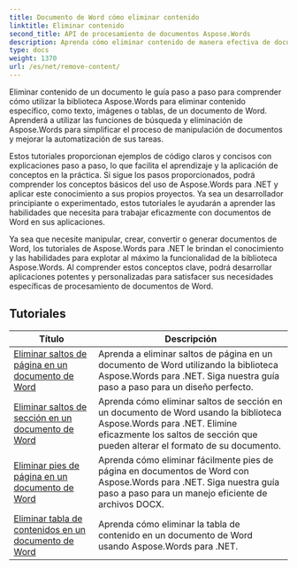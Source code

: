 ```yaml
---
title: Documento de Word cómo eliminar contenido
linktitle: Eliminar contenido
second_title: API de procesamiento de documentos Aspose.Words
description: Aprenda cómo eliminar contenido de manera efectiva de documentos de Word usando Aspose.Words para .NET. Siga los tutoriales paso a paso y utilice ejemplos de código C# para aprender diferentes técnicas de eliminación de contenido.
type: docs
weight: 1370
url: /es/net/remove-content/
---
```

Eliminar contenido de un documento le guía paso a paso para comprender cómo utilizar la biblioteca Aspose.Words para eliminar contenido específico, como texto, imágenes o tablas, de un documento de Word. Aprenderá a utilizar las funciones de búsqueda y eliminación de Aspose.Words para simplificar el proceso de manipulación de documentos y mejorar la automatización de sus tareas.

Estos tutoriales proporcionan ejemplos de código claros y concisos con explicaciones paso a paso, lo que facilita el aprendizaje y la aplicación de conceptos en la práctica. Si sigue los pasos proporcionados, podrá comprender los conceptos básicos del uso de Aspose.Words para .NET y aplicar este conocimiento a sus propios proyectos. Ya sea un desarrollador principiante o experimentado, estos tutoriales le ayudarán a aprender las habilidades que necesita para trabajar eficazmente con documentos de Word en sus aplicaciones.

Ya sea que necesite manipular, crear, convertir o generar documentos de Word, los tutoriales de Aspose.Words para .NET le brindan el conocimiento y las habilidades para explotar al máximo la funcionalidad de la biblioteca Aspose.Words. Al comprender estos conceptos clave, podrá desarrollar aplicaciones potentes y personalizadas para satisfacer sus necesidades específicas de procesamiento de documentos de Word.

 ## Tutoriales
| Título | Descripción |
| --- | --- |
| [Eliminar saltos de página en un documento de Word](./remove-page-breaks/) | Aprenda a eliminar saltos de página en un documento de Word utilizando la biblioteca Aspose.Words para .NET. Siga nuestra guía paso a paso para un diseño perfecto. |
| [Eliminar saltos de sección en un documento de Word](./remove-section-breaks/) | Aprenda cómo eliminar saltos de sección en un documento de Word usando la biblioteca Aspose.Words para .NET. Elimine eficazmente los saltos de sección que pueden alterar el formato de su documento.|
| [Eliminar pies de página en un documento de Word](./remove-footers/) | Aprenda cómo eliminar fácilmente pies de página en documentos de Word con Aspose.Words para .NET. Siga nuestra guía paso a paso para un manejo eficiente de archivos DOCX. |
| [Eliminar tabla de contenidos en un documento de Word](./remove-table-of-contents/) | Aprenda cómo eliminar la tabla de contenido en un documento de Word usando Aspose.Words para .NET. |
